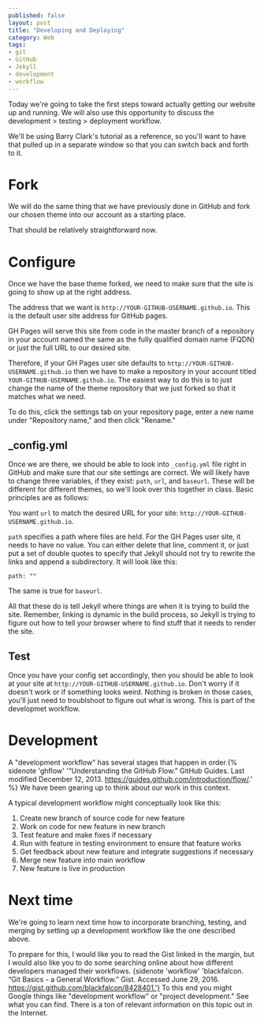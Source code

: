 ```yaml
---
published: false
layout: post
title: "Developing and Deploying"
category: Web
tags: 
- git
- GitHub
- Jekyll
- development
- workflow
---
```


Today we're going to take the first steps toward actually getting our website up and running. 
We will also use this opportunity to discuss the development > testing > deployment workflow. 
<excerpt/>

We'll be using Barry Clark's tutorial as a reference, so you'll want to have that pulled up in a separate window so that you can switch back and forth to it. 

# Fork

We will do the same thing that we have previously done in GitHub and fork our chosen theme into our account as a starting place. 

That should be relatively straightforward now.

# Configure

Once we have the base theme forked, we need to make sure that the site is going to show up at the right address. 

The address that we want is `http://YOUR-GITHUB-USERNAME.github.io`. This is the default user site address for GitHub pages. 

GH Pages will serve this site from code in the master branch of a repository in your account named the same as the fully qualified domain name (FQDN) or just the full URL to our desired site. 

Therefore, if your GH Pages user site defaults to `http://YOUR-GITHUB-USERNAME.github.io` then we have to make a repository in your account titled `YOUR-GITHUB-USERNAME.github.io`. 
The easiest way to do this is to just change the name of the theme repository that we just forked so that it matches what we need. 

To do this, click the settings tab on your repository page, enter a new name under "Repository name," and then click "Rename."

## \_config.yml

Once we are there, we should be able to look into `_config.yml` file right in GitHub and make sure that our site settings are correct.
We will likely have to change three variables, if they exist: `path`, `url`, and `baseurl`.
These will be different for different themes, so we'll look over this together in class. Basic principles are as follows:

You want `url` to match the desired URL for your site: `http://YOUR-GITHUB-USERNAME.github.io`.

`path` specifies a path where files are held. 
For the GH Pages user site, it needs to have no value. You can either delete that line, comment it, or just put a set of double quotes to specify that Jekyll should not try to rewrite the links and append a subdirectory. It will look like this:

`path: ""`

The same is true for `baseurl`.

All that these do is tell Jekyll where things are when it is trying to build the site. 
Remember, linking is dynamic in the build process, so Jekyll is trying to figure out how to tell your browser where to find stuff that it needs to render the site. 

## Test

Once you have your config set accordingly, then you should be able to look at your site at `http://YOUR-GITHUB-USERNAME.github.io`. 
Don't worry if it doesn't work or if something looks weird. 
Nothing is broken in those cases, you'll just need to troublshoot to figure out what is wrong. This is part of the developmet workflow. 

# Development

A "development workflow" has several stages that happen in order.{% sidenote 'ghflow' '“Understanding the GitHub Flow.” GitHub Guides. Last modified December 12, 2013. https://guides.github.com/introduction/flow/.' %} 
We have been gearing up to think about our work in this context. 

A typical development workflow might conceptually look like this:

1. Create new branch of source code for new feature
2. Work on code for new feature in new branch 
3. Test feature and make fixes if necessary
4. Run with feature in testing environment to ensure that feature works
5. Get feedback about new feature and integrate suggestions if necessary
6. Merge new feature into main workflow
7. New feature is live in production

# Next time

We're going to learn next time how to incorporate branching, testing, and merging by setting up a development workflow like the one described above. 

To prepare for this, I would like you to read the Gist linked in the margin, but I would also like you to do some searching online about how different developers managed their workflows. {sidenote 'workflow' 'blackfalcon. “Git Basics - a General Workflow.” Gist. Accessed June 29, 2016. https://gist.github.com/blackfalcon/8428401.'}
To this end you might Google things like "development workflow" or "project development."
See what you can find. 
There is a ton of relevant information on this topic out in the Internet.